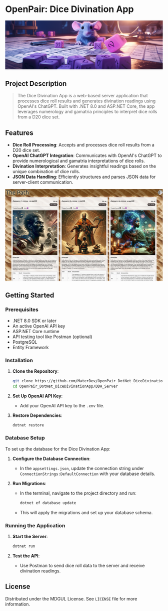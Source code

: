 # OpenPair: Dice Divination App

![Cover](images/cover.png)

## Project Description

> The Dice Divination App is a web-based server application that processes dice roll results and generates divination readings using OpenAI's ChatGPT. Built with .NET 8.0 and ASP.NET Core, the app leverages numerology and gamatria principles to interpret dice rolls from a D20 dice set.

## Features

- **Dice Roll Processing**: Accepts and processes dice roll results from a D20 dice set.
- **OpenAI ChatGPT Integration**: Communicates with OpenAI's ChatGPT to provide numerological and gamatria interpretations of dice rolls.
- **Divination Interpretation**: Generates insightful readings based on the unique combination of dice rolls.
- **JSON Data Handling**: Efficiently structures and parses JSON data for server-client communication.

![Screenshot2](./images/Screenshot.png)

## Getting Started

### Prerequisites

- .NET 8.0 SDK or later
- An active OpenAI API key
- ASP.NET Core runtime
- API testing tool like Postman (optional)
- PostgreSQL
- Entity Framework

### Installation

1. **Clone the Repository**:

   ```bash
   git clone https://github.com/MaterDev/OpenPair_DotNet_DiceDivinationApp
   cd OpenPair_DotNet_DiceDivinationApp/DDA_Server
   ```

2. **Set Up OpenAI API Key**:
   - Add your OpenAI API key to the `.env` file.

3. **Restore Dependencies**:

   ```bash
   dotnet restore
   ```

### Database Setup

To set up the database for the Dice Divination App:

1. **Configure the Database Connection**:
   - In the `appsettings.json`, update the connection string under `ConnectionStrings:DefaultConnection` with your database details.

2. **Run Migrations**:
   - In the terminal, navigate to the project directory and run:

     ```bash
     dotnet ef database update
     ```

   - This will apply the migrations and set up your database schema.

### Running the Application

1. **Start the Server**:

   ```bash
   dotnet run
   ```

2. **Test the API**:
   - Use Postman to send dice roll data to the server and receive divination readings.

## License

Distributed under the MDGUL License. See `LICENSE` file for more information.
